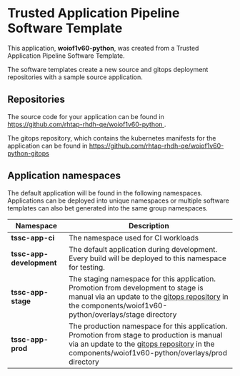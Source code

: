 # Trusted Application Pipeline Software Template

This application, **woiof1v60-python**, was created from a Trusted Application Pipeline Software Template.

The software templates create a new source and gitops deployment repositories with a sample source application. 

## Repositories

The source code for your application can be found in [https://github.com/rhtap-rhdh-qe/woiof1v60-python ](https://github.com/rhtap-rhdh-qe/woiof1v60-python ).
 
The gitops repository, which contains the kubernetes manifests for the application can be found in 
[https://github.com/rhtap-rhdh-qe/woiof1v60-python-gitops ](https://github.com/rhtap-rhdh-qe/woiof1v60-python-gitops ) 

## Application namespaces 

The default application will be found in the following namespaces. Applications can be deployed into unique namespaces or multiple software templates can also bet generated into the same group namespaces.  

|  Namespace   |  Description   |  
| -------- | -------- |
| **tssc-app-ci** | The namespace used for CI workloads |
| **tssc-app-development** | The default application during development. Every build will be deployed to this namespace for testing. |
| **tssc-app-stage** | The staging namespace for this application. Promotion from development to stage is manual via an update to the [gitops repository](https://github.com/rhtap-rhdh-qe/woiof1v60-python-gitops ) in the components/woiof1v60-python/overlays/stage directory |
| **tssc-app-prod** | The production namespace for this application. Promotion from stage to production is manual via an update to the [gitops repository](https://github.com/rhtap-rhdh-qe/woiof1v60-python-gitops ) in the components/woiof1v60-python/overlays/prod directory |